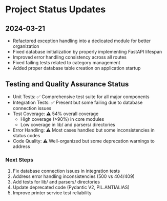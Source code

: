 # Project Status Updates

## 2024-03-21
- Refactored exception handling into a dedicated module for better organization
- Fixed database initialization by properly implementing FastAPI lifespan
- Improved error handling consistency across all routes
- Fixed failing tests related to category management
- Added proper database table creation on application startup

## Testing and Quality Assurance Status
- Unit Tests: ✅ Comprehensive test suite for all major components
- Integration Tests: ✅ Present but some failing due to database connection issues
- Test Coverage: ⚠️ 54% overall coverage
  - High coverage (>90%) in core modules
  - Low coverage in lib/ and parsers/ directories
- Error Handling: ⚠️ Most cases handled but some inconsistencies in status codes
- Code Quality: ⚠️ Well-organized but some deprecation warnings to address

### Next Steps
1. Fix database connection issues in integration tests
2. Address error handling inconsistencies (500 vs 404/409)
3. Add tests for lib/ and parsers/ directories
4. Update deprecated code (Pydantic V2, PIL.ANTIALIAS)
5. Improve printer service test reliability 